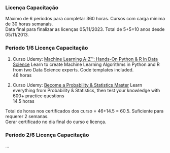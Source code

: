 ### Licença Capacitação

Máximo de 6 períodos para completar 360 horas. Cursos com carga mínima de 30 horas semanais.  
Data final para finalizar as licenças 05/11/2023. Total de 5+5=10 anos desde 05/11/2013.

### Período 1/6 Licença Capacitação

1. Curso Udemy: [Machine Learning A-Z™: Hands-On Python & R In Data Science](https://www.udemy.com/course/machinelearning/)
Learn to create Machine Learning Algorithms in Python and R from two Data Science experts. Code templates included.  
46 horas

2. Curso Udemy: [Become a Probability & Statistics Master](https://www.udemy.com/course/statistics-probability/)
Learn everything from Probability & Statistics, then test your knowledge with 600+ practice questions  
14.5 horas 

Total de horas nos certificados dos curso = 46+14.5 = 60.5. Suficiente para requerer 2 semanas.  
Gerar certificado no dia final do curso e licença. 

### Período 2/6 Licença Capacitação

...

